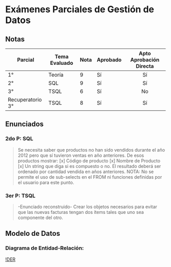 # Exámenes Parciales de Gestión de Datos
## Notas
| Parcial          | Tema Evaluado | Nota | Aprobado | Apto Aprobación Directa |
|------------------|---------------|------|----------|:-----------------------:|
| 1°               | Teoría        | 9    | Sí       | Sí                      |
| 2°               | SQL           | 9    | Sí       | Sí                      |
| 3°               | TSQL          | 6    | Sí       | No                      |
| Recuperatorio 3° | TSQL          | 8    | Sí       | Sí                      |

## Enunciados
### 2do P: SQL
> Se necesita saber que productos no han sido vendidos durante el año 2012 pero que sí tuvieron ventas en año anteriores.
De esos productos mostrar:
 [x] Código de producto
 [x] Nombre de Producto
 [x] Un string que diga si es compuesto o no.
> El resultado deberá ser ordenado por cantidad vendida en años anteriores.
> NOTA: No se permite el uso de sub-selects en el FROM ni funciones definidas por el usuario para este punto.

### 3er P: TSQL
> -Enunciado reconstruido- Crear los objetos necesarios para evitar que las nuevas facturas tengan dos ítems tales que uno sea componente del otro.

## Modelo de Datos
### Diagrama de Entidad-Relación:
[!DER](/Diagramas/DER_MODELO_CATEDRA)